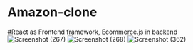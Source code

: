 # Amazon-clone
#React as Frontend framework, Ecommerce.js in backend
![Screenshot (267)](https://github.com/OM-TRIPATHI1513/Amazon-clone/assets/90430815/42ba0244-f1eb-4fde-abc3-d089d76c6cea)
![Screenshot (268)](https://github.com/OM-TRIPATHI1513/Amazon-clone/assets/90430815/38f3637f-71b1-4a88-8bde-f7cd29ee4209)
![Screenshot (362)](https://github.com/OM-TRIPATHI1513/Amazon-clone/assets/90430815/16064d92-ef3d-4d58-9bc6-49a8a3593b7c)

